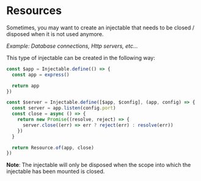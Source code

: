 # Resources

Sometimes, you may want to create an injectable that needs to be closed / disposed when it is not used anymore.

*Example: Database connections, Http servers, etc...*

This type of injectable can be created in the following way:

```ts
const $app = Injectable.define(() => {
  const app = express()

  return app
})

const $server = Injectable.define([$app, $config], (app, config) => {
  const server = app.listen(config.port)
  const close = async () => {
    return new Promise((resolve, reject) => {
      server.close((err) => err ? reject(err) : resolve(err))
    })
  }

  return Resource.of(app, close)
})
```

**Note**: The injectable will only be disposed when the scope into which the injectable has been mounted is closed.
